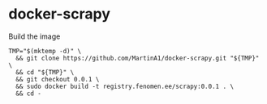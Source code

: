 # docker-scrapy

Build the image

```
TMP="$(mktemp -d)" \
  && git clone https://github.com/MartinA1/docker-scrapy.git "${TMP}" \
  && cd "${TMP}" \
  && git checkout 0.0.1 \
  && sudo docker build -t registry.fenomen.ee/scrapy:0.0.1 . \
  && cd -
```
